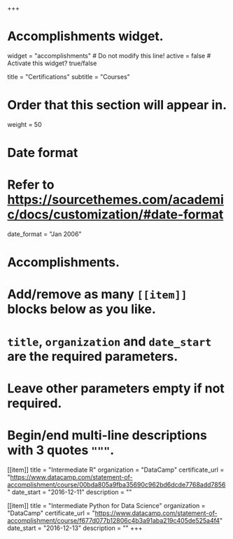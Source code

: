 +++
# Accomplishments widget.
widget = "accomplishments"  # Do not modify this line!
active = false  # Activate this widget? true/false

title = "Certifications"
subtitle = "Courses"

# Order that this section will appear in.
weight = 50

# Date format
#   Refer to https://sourcethemes.com/academic/docs/customization/#date-format
date_format = "Jan 2006"

# Accomplishments.
#   Add/remove as many `[[item]]` blocks below as you like.
#   `title`, `organization` and `date_start` are the required parameters.
#   Leave other parameters empty if not required.
#   Begin/end multi-line descriptions with 3 quotes `"""`.

[[item]]
  title = "Intermediate R"
  organization = "DataCamp"
  certificate_url = "https://www.datacamp.com/statement-of-accomplishment/course/00bda805a9fba35690c962bd6dcde7768add7856"
  date_start = "2016-12-11"
  description = ""

[[item]]
    title = "Intermediate Python for Data Science"
    organization = "DataCamp"
    certificate_url = "https://www.datacamp.com/statement-of-accomplishment/course/f677d077b12806c4b3a91aba219c405de525a4f4"
    date_start = "2016-12-13"
    description = ""
+++

